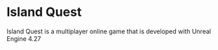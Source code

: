 # Island Quest

Island Quest is a multiplayer online game that is developed with Unreal Engine 4.27
